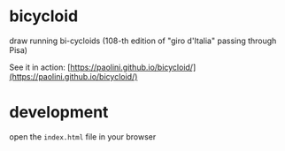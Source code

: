 # bicycloid

draw running bi-cycloids (108-th edition of "giro d'Italia" passing through Pisa)

See it in action:
[https://paolini.github.io/bicycloid/](https://paolini.github.io/bicycloid/)

# development

open the `index.html` file in your browser
